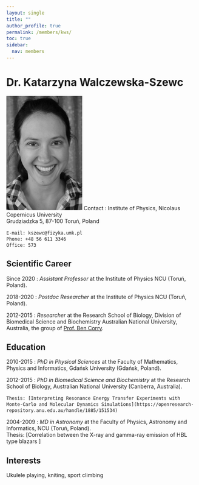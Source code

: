 ```yaml
---
layout: single
title: ""
author_profile: true
permalink: /members/kws/
toc: true
sidebar:
  nav: members
---
```


Dr. Katarzyna Walczewska-Szewc
===================
![Test figure](/assets/images/kws.png)
Contact
:   Institute of Physics, Nicolaus Copernicus University  
    Grudziadzka 5, 87-100 Toruń, Poland  
    
    E-mail: kszewc@fizyka.umk.pl
    Phone: +48 56 611 3346  
    Office: 573 

Scientific Career
-----------------

Since 2020
:   *Assistant Professor* at the Institute of Physics NCU (Toruń, Poland).

2018-2020
:   *Postdoc Researcher* at the Institute of Physics NCU (Toruń, Poland).

2012-2015
:   *Researcher* at the Research School of Biology, Division of Biomedical Science and Biochemistry
    Australian National University, Australia, the group of [Prof. Ben Corry](https://biology.anu.edu.au/research/groups/corry-group-transport-proteins-and-computational-biophysics).


Education
---------

2010-2015
:   *PhD in Physical Sciences* at the Faculty of Mathematics, Physics and Informatics, Gdańsk University (Gdańsk, Poland).

2012-2015
:   *PhD in Biomedical Science and Biochemistry* at the Research School of Biology, Australian National University (Canberra, Australia).

    Thesis: [Interpreting Resonance Energy Transfer Experiments with Monte-Carlo and Molecular Dynamics Simulations](https://openresearch-repository.anu.edu.au/handle/1885/151534)

2004-2009
:   *MD in Astronomy* at the Faculty of Physics, Astronomy and Informatics, NCU (Toruń, Poland).  
    Thesis: [Correlation between the X-ray and gamma-ray emission of HBL type blazars ]

Interests
---------

Ukulele playing, kniting, sport climbing
